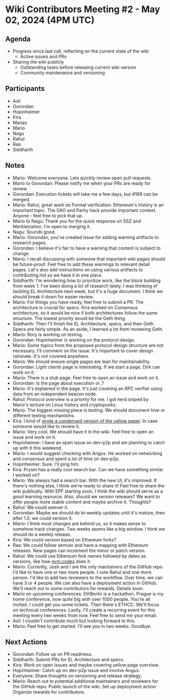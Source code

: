 # Wiki Contributors Meeting #2 - May 02, 2024 (4PM UTC)

## Agenda

- Progress since last call, reflecting on the current state of the wiki
  - Active issues and PRs
- Sharing the wiki publicly
  - Outstanding tasks before releasing current wiki version
  - Community maintenance and versioning  

## Participants

- Asli
- Gorondan
- Hopinheimer
- Kira
- Manas
- Mario
- Nagu
- Rahul
- Raa
- Siddharth

## Notes

- Mario: Welcome everyone. Lets quickly review open pull requests.
- Mario to Gorondan: Please notify me when your PRs are ready for review.
- Gorondan: Execution tickets will take me a few days, but #169 can be merged.
- Mario: Rahul, great work on Formal verification. Ethereum's history is an important topic. The DAO and Parity hack provide important context. Anyone - feel free to pick that up.
- Mario to Nagu: Thank you for the quick response on SSZ and Merkleization. I'm open to merging it.
- Nagu: Sounds good.
- Mario: Gorondan, you've created issue for adding warning artifacts to research pages.
- Gorondan: I believe it's fair to have a warning that content is subject to change.
- Mario: I recall discussing with someone that important wiki pages should be future-proof. Feel free to add these warnings to relevant detail pages. Let's also add instructions on using various artifacts to contributing.md so we have it in one place.
- Siddharth: I'm wondering how to prioritize work, like the block building from week 1. I've been doing a lot of research lately. I was thinking of tackling EL Architecture next week, but it's a huge document. I think we should break it down for easier review.
- Mario: For things you have ready, feel free to submit a PR. The architecture is crucial for specs. Kira worked on Consensus architecture, so it would be nice if both architectures follow the same structure. The lowest priority would be the Geth thing.
- Siddharth: Then I'll finish the EL Architecture, specs, and then Geth. Specs are fairly simple. As an aside, I learned a lot from reviewing Geth.
- Mario: Rory is working on testing.
- Gorondan: Hopinheimer is working on the protocol design.
- Mario: Some topics from the proposed protocol design structure are not necessary. I'll comment on the issue. It's important to cover design rationale. It's not covered anywhere.
- Mario: We should ensure single pages are lean for maintainability.
- Gorondan: Light clients page is interesting. If we start a page, Dirk can work on it.
- Mario: There is a stub page. Feel free to open an issue and work on it.
- Gorondan: Is the page about execution or..?
- Mario: It's explained in the page. It's just covering an RPC verifier using data from an independent beacon node.
- Rahul: Protocol overview is a priority for me. I got nerd sniped by Mario's lecture on Linux history and cryptopunks.
- Mario: The biggest missing piece is testing. We should document hive or different testing mechanisms.
- Kira: I kind of [wrote a condensed version of the yellow paper](https://hackmd.io/@kira50/H1O4tO6WC). In case someone would like to review it.
- Mario: Very cool. We should have it in the wiki. Feel free to open an issue and work on it.
- Hopinheimer: I have an open issue on dev-p2p and am planning to catch up with it this weekend.
- Mario: I would suggest checking with Angus. He worked on networking and consensus and spent a lot of time on dev-p2p.
- Hopinheimer: Sure. I'll ping him.
- Kira: Prysm has a really cool search bar. Can we have something similar I worked on?
- Mario: We always had a search bar. With the new UI, it's improved. If there's nothing else, I think we're ready to share it! Feel free to share the wiki publically. With EPF starting soon, I think the wiki should serve as a good learning resource. Also, should we version releases? We want to offer people more stable content and maybe archive it. Thoughts?
- Rahul: We could semver it.
- Gorondan: Maybe we should do bi-weekly updates until it's mature, then after 1.0, we could version it.
- Mario: I think most changes are behind us, so it makes sense to somehow track changes. Two weeks seems like a big window. I think we should do a weekly release.
- Kira: We could version based on Ethereum forks?
- Raa: We could follow semver and have a mapping with Ethereum releases. New pages can increment the minor or patch version.
- Rahul: We could use Ethereum fork names followed by dates as versions, like how [evm.codes](https://www.evm.codes/) does it.
- Mario: Currently, Josh and I are the only maintainers of the GitHub repo. I'd like to have one or two more people. I vote Rahul and one more person. I'd like to add two reviewers to the workflow. Over time, we can have 3 or 4 people. We can also have a deployment action in GitHub. We'll reach out to some contributors for rewards. Details soon.
- Mario on upcoming conferences: EthBerlin is a hackathon. Prague is my home conference, now quite big with over 1000 people. You're all invited. I could get you some tickets. Then there's ETHCC. We'll focus on technical conferences. Lastly, I'll create a recurring event for this meeting every two weeks from now. Feel free to send me your email.
- Asli: I couldn't contribute much but looking forward to this.
- Mario: Feel free to get started. I'll see you in two weeks. Goodbye.

## Next Actions

- Gorondan: Follow up on PR readiness.
- Siddharth: Submit PRs for EL Architecture and specs.
- Kira: Work on open issues and maybe covering yellow page overview.
- Hopinheimer: Catch up on dev-p2p issue and involve Angus.
- Everyone: Share thoughts on versioning and release strategy.
- Mario: Reach out to potential additional maintainers and reviewers for the GitHub repo. Public launch of the wiki. Set up deployment action. Organize rewards for contributors.
